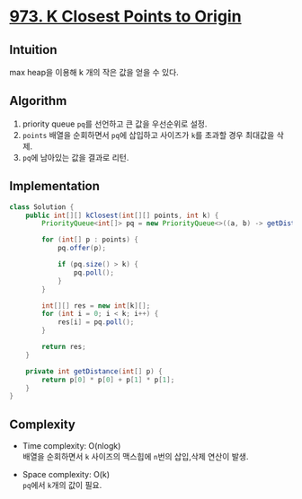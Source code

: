 # [973. K Closest Points to Origin](https://leetcode.com/problems/k-closest-points-to-origin/description/)

## Intuition
max heap을 이용해 k 개의 작은 값을 얻을 수 있다.

## Algorithm
1. priority queue `pq`를 선언하고 큰 값을 우선순위로 설정.
2. `points` 배열을 순회하면서 `pq`에 삽입하고 사이즈가 `k`를 초과할 경우 최대값을 삭제.
3. `pq`에 남아있는 값을 결과로 리턴.

## Implementation
```java
class Solution {
    public int[][] kClosest(int[][] points, int k) {
        PriorityQueue<int[]> pq = new PriorityQueue<>((a, b) -> getDistance(b) - getDistance(a));

        for (int[] p : points) {
            pq.offer(p);

            if (pq.size() > k) {
                pq.poll();
            }
        }

        int[][] res = new int[k][];
        for (int i = 0; i < k; i++) {
            res[i] = pq.poll();
        }

        return res;
    }

    private int getDistance(int[] p) {
        return p[0] * p[0] + p[1] * p[1];
    }
}
```

## Complexity
- Time complexity: O(nlogk)    
배열을 순회하면서 `k` 사이즈의 맥스힙에 `n`번의 삽입,삭제 연산이 발생.

- Space complexity: O(k)   
`pq`에서 `k`개의 값이 필요.
